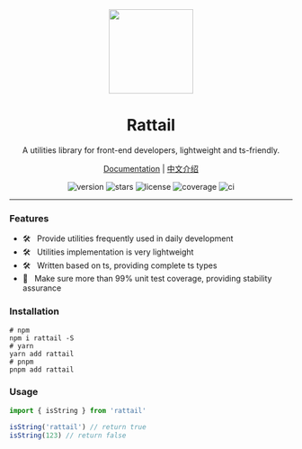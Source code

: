 <div align="center">
  <a href="https://rattail.pages.dev">
    <img src="https://rattail.pages.dev/logo.svg" width="150">
  </a>
  <h1>Rattail</h1>
  <p>A utilities library for front-end developers, lightweight and ts-friendly.</p>
  <p>
    <a href="https://rattail.pages.dev">Documentation</a> |
    <a href="https://github.com/varletjs/rattail/blob/main/README.zh-CN.md">中文介绍</a>
  </p>
  <p>
    <img src="https://img.shields.io/npm/v/rattail?style=flat-square" alt="version">
    <img src="https://img.shields.io/github/stars/varletjs/rattail" alt="stars">
    <img src="https://img.shields.io/npm/l/rattail.svg" alt="license">
    <img src="https://img.shields.io/codecov/c/github/varletjs/rattail" alt="coverage">
    <img src="https://github.com/varletjs/varlet/workflows/CI/badge.svg" alt="ci">
  </p>
</div>

---

### Features

- 🛠️ &nbsp; Provide utilities frequently used in daily development
- 🛠️ &nbsp; Utilities implementation is very lightweight
- 🛠️ &nbsp; Written based on ts, providing complete ts types
- 💪 &nbsp; Make sure more than 99% unit test coverage, providing stability assurance

### Installation

```shell
# npm
npm i rattail -S
# yarn
yarn add rattail
# pnpm
pnpm add rattail
```

### Usage

```ts
import { isString } from 'rattail'

isString('rattail') // return true
isString(123) // return false
```
